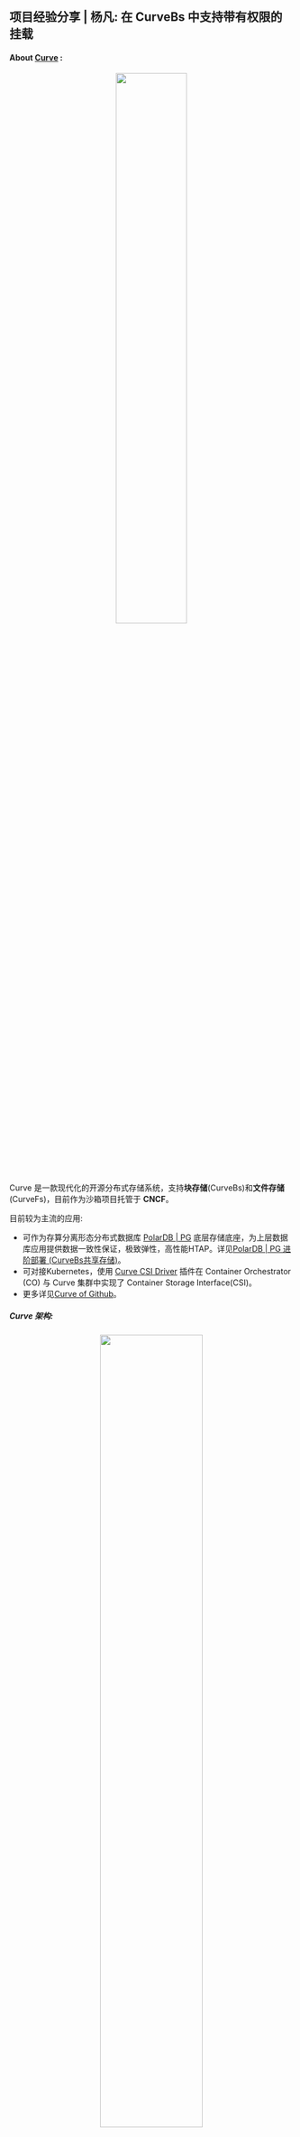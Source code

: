 ## 项目经验分享 | 杨凡: 在 CurveBs 中支持带有权限的挂载

#### About [Curve](https://www.opencurve.io/Curve/HOME) :

<div align=center> <image src="./3.png" width = 50%>

<div align=left>



Curve 是一款现代化的开源分布式存储系统，支持**块存储**(CurveBs)和**文件存储**(CurveFs)，目前作为沙箱项目托管于 **CNCF**。

目前较为主流的应用:
- 可作为存算分离形态分布式数据库 [PolarDB | PG](https://github.com/ApsaraDB/PolarDB-for-PostgreSQL) 底层存储底座，为上层数据库应用提供数据一致性保证，极致弹性，高性能HTAP。详见[PolarDB | PG 进阶部署 (CurveBs共享存储)](https://apsaradb.github.io/PolarDB-for-PostgreSQL/deploying/storage-curvebs.html)。
- 可对接Kubernetes，使用 [Curve CSI Driver](https://github.com/opencurve/curve-csi) 插件在 Container Orchestrator (CO) 与 Curve 集群中实现了 Container Storage Interface(CSI)。
- 更多详见[Curve of Github](https://github.com/opencurve/curve)。

##### Curve 架构:
<div align=center> <image src="./Curve-arch.png" width = 60%>
<div align=left>

项目名称: CurveBS支持读挂载和写挂载及读写权限转换

项目描述: CurveBS 对接 PolarDB-FileSystem时支持了单个卷的共享挂载，但是并没有限制各个挂载点的读写权限，需要支持读挂载和写挂载及读写权限转换。
现在所流行的分布式数据库存算分离，存储层和计算层分离，让底层的分布式文件系统维护数据一致性，上层计算层理论上拥有极高的弹性，在扩缩时无需维护数据一致性。这里需要一个读写节点，多个只读节点，但由于读写节点可能会宕机，此时上层应该有一个其他节点来使用读写的方式挂载。
<div align=center> <image src="./curve_db_2.jpg" width = 90%>
<div align=left>

#### 项目要求:
1. 熟悉Curve代码中相关逻辑的处理流程，并根据需求进行修改，完成单元测试，合入Curve仓库。
2. 熟悉C++软件开发，熟悉gtest等相关单元测试框架。
3. 熟悉linux上的编译，调试命令，如gcc，gdb等。

- 项目导师: [吴汉卿](https://github.com/wu-hanqing)

- 项目链接: https://summer-ospp.ac.cn/#/org/prodetail/222990283


#### 项目任务开发者:

姓名: 杨凡

GitHub: [fansehep](https://github.com/fansehep)

照片: [一张生活照](fan_photo.jpg)

学校: 西安邮电大学

- 开发详情:
该项目主要希望对现有的 CurveBs open 接口进行更改，希望client 能够以不同的权限去挂载卷，CurveBS 这里有一个中控(MDS)，我们只需要在 MDS 这里做一套完整的权限控制接口即可。

- 初识项目:
CurveBs client这里的代码整体还是很清晰明了的，可以轻松的知道一些函数的调用流程，在导师的帮助之下，我很快完成了第一个版本，但我对于```Curve```毕竟是一个新手，很多地方都没有考虑周全。刚开始做的时候，想法很简单，只需要在现有的 open 接口之上进行一些更改，让 Open接口携带上权限信息，并且更改了一系列的函数调用，让```RPCRequest```携带上权限信息，在```MDS```这里做一个简单的判断即可。但我毕竟是新手，很多地方都没有想的很全面:
例如: 在权限的信息的持久化使，我是将信息保存在内存中，但是这里的```MDS```是拥有主从机制，当```MDS```发生选举时，内存数据则就会丢失，所以必须将权限相关数据持久化到```etcd```中去。
以及我们需要一些信息来唯一标记客户端，开始的设计是使用 ```ip + port```来标记，但这里有一个难点就是RPC 所暴露出的```ip + port```是不稳定的，所以退而求其次，在MDS 这里做一些简单的单元测试。
- 项目开发:
在导师的帮助之下，我参考了```class Dlock```，在```MDS```这里，设计出了```class WriterLock```类:
  - 将获取权限的方式抽象为```Lock```接口，丢失权限的方式抽象为```Unlock```接口，client 与 MDS 权限续约的方式抽象为```UpdateLock```方法。
  - 并且将 ip + port 方式标记 client 是不易于调试的，使用```uuid```方式来标记客户端。
  - 将数据持久化到etcd，并且加一些缓存。
  ```c++
  class WriterLock : public Uncopyable {
   public:
    //...
    bool Lock(const uint64_t fileid, const std::string& clientuuid);
    bool Unlock(const uint64_t fileid, const std::string& clientuuid);
    bool UpdateLock(const uint64_t fileid, const std::string& clientuuid);
   private:
    //...
  };
  ```
- 项目优化:
1. 上一版的设计已经较为全面的，但很多地方设计不是很好，例如在```open```这里，如果当前的块文件已经被读写节点所挂载，那么再使用读写的方式挂载，却仍然可以返回文件描述符，只有当你发起一次 write 请求之后，才会在客户端这里给你返回一个权限错误，这种设计是很臃肿的，我们应该认为上层的客户端如果以错误的权限打开块文件，那么应该直接返回失败。而不是再发起 write 请求之后权限错误。

2. 整合接口，原有的 Open 接口需要融入更多的打开方式，为了兼容性, 引入```Open2```接口, 剔除原有的```struct OpenFlag```，使用默认的```int```，作为参数, 现在的使用方式也更加优雅且更加明确, 用户必须指定是否使用```CURVE_SHARED(共享模式)```亦或是```CURVE_EXCLUSIVE(互斥模式)```打开块设备:
```c++
/* curve/include/client/libcurve.h */
/* simple example: */
auto fd = Open2("I Love Curve", info, CURVE_SHARED | CURVE_RDWR);
```
- 项目思考:
在参与的过程中，导师很健谈，耐心的指导我，并且很认真的帮我review, 这里实在是很感谢他。并且在他的指导下，我帮助社区解决了一些简单的issue。目前个人对于该项目的想法是: 过去的```struct openfalgs```实属鸡肋, 新的设计有效的拓展了现有的Open方式, 对于现有的上层应用来说, 无疑可以在数据一致性和角色控制上做得更加完美, 无需应用层自己感知心跳, 即可轻松管理。
